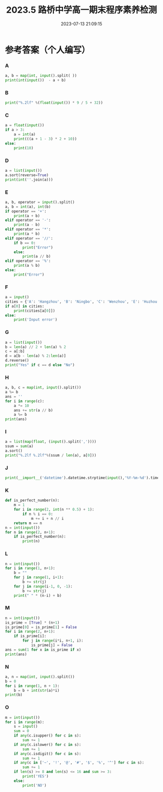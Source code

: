 ﻿---
layout: blog
title: 2023.5 路桥中学高一期末程序素养检测
date: 2023-07-13 21:09:15 
updated: 2023-12-08 12:58:32
tags:
    - 
categories: Others
cover: https://pic.imgdb.cn/item/64bf58f91ddac507cc910daf.webp
---
# 参考答案（个人编写）
### A
```python
a, b = map(int, input().split( )) 
print(int(input())  - a + b) 
```
### B
```python
print("%.2lf" %(float(input()) * 9 / 5 + 32))
```
### C
```python
a = float(input())
if a > 3:
    a = int(a)
    print(((a + 1 - 3) * 2 + 10))
else:
    print(10)
```
### D
```python
a = list(input())
a.sort(reverse=True)
print(int(''.join(a)))
```
### E
```python
a, b, operator = input().split()
a, b = int(a), int(b)
if operator == '+':
    print(a + b)
elif operator == '-':
    print(a - b)
elif operator == '*':
    print(a * b)
elif operator == '//':
    if b == 0:
        print("Error")
    else:
        print(a // b)
elif operator == '%':
    print(a % b)
else:
    print("Error")
```
### F
```python
a = input()
cities = {'A': 'Hangzhou', 'B': 'Ningbo', 'C': 'Wenzhou', 'E': 'Huzhou', 'F': 'Jiaxing', 'G': 'Jinhua', 'H': 'Quzhou', 'I': 'Taizhou', 'J': 'Taizhou', 'K': 'Zhoushan', 'L': 'Lishui'}
if a[0] in cities:
    print(cities[a[0]])
else:
    print('Input error')
```
### G
```python
a = list(input())
b = len(a) // 2 + len(a) % 2
c = a[:b]
d = a[b - len(a) % 2:len(a)]
d.reverse()
print("Yes" if c == d else "No")
```
### H
```python
a, b, c = map(int, input().split())
a %= b
ans = ''
for i in range(c):
    a *= 10
    ans += str(a // b)
    a %= b
print(ans)
```
### I
```python
a = list(map(float, (input().split(','))))
ssum = sum(a)
a.sort()
print("%.2lf %.2lf"%(ssum / len(a), a[0]))
```
### J
```python
print(__import__('datetime').datetime.strptime(input(),'%Y-%m-%d').timetuple().tm_yday)
```
### K
```python
def is_perfect_number(n):
    m = 1
    for i in range(2, int(n ** 0.5) + 1):
        if n % i == 0:
            m += i + n // i
    return m == n
n = int(input())
for n in range(2, n+1):
    if is_perfect_number(n):
        print(n) 
```
### L
```python
n = int(input())
for i in range(1, n+1):
    b = ""
    for j in range(1, i+1):
        b += str(j)
    for j in range(i-1, 0, -1):
        b += str(j)
    print(" " * (n-i) + b)
```
### M
```python
n = int(input())
is_prime = [True] * (n+1)
is_prime[0] = is_prime[1] = False
for i in range(2, n+1):
    if is_prime[i]:
        for j in range(i*i, n+1, i):
            is_prime[j] = False
ans = sum(1 for x in is_prime if x)
print(ans)
```
### N
```python
a, n = map(int, input().split())
b = 0
for i in range(1, n + 1):
    b = b + int(str(a)*i)
print(b)
```
### O
```python
m = int(input())
for i in range(m):
    s = input()
    sum = 0
    if any(c.isupper() for c in s):
        sum += 1
    if any(c.islower() for c in s):
        sum += 1
    if any(c.isdigit() for c in s):
        sum += 1
    if any(c in ['~', '!', '@', '#', '$', '%', '^'] for c in s):
        sum += 1
    if len(s) >= 8 and len(s) <= 16 and sum >= 3:
        print('YES')
    else:
        print('NO')
```
